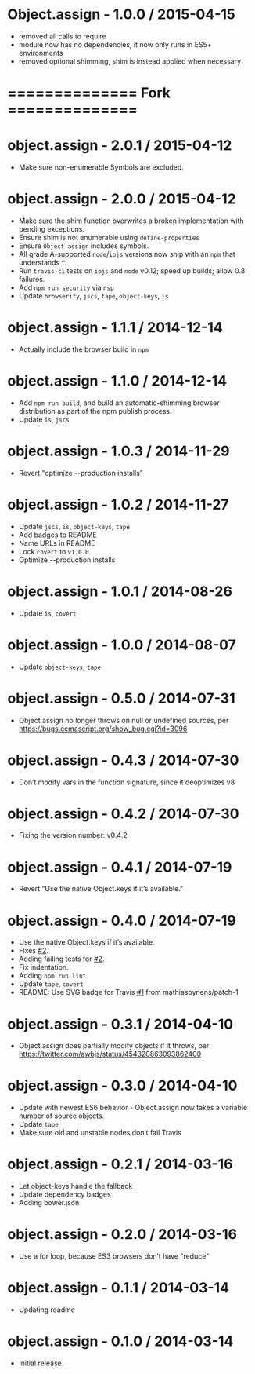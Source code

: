 Object.assign - 1.0.0 / 2015-04-15
==================================
  * removed all calls to require
  * module now has no dependencies, it now only runs in ES5+ environments
  * removed optional shimming, shim is instead applied when necessary


# ============== Fork ==============

object.assign - 2.0.1 / 2015-04-12
==================================
  * Make sure non-enumerable Symbols are excluded.

object.assign - 2.0.0 / 2015-04-12
==================================
  * Make sure the shim function overwrites a broken implementation with pending exceptions.
  * Ensure shim is not enumerable using `define-properties`
  * Ensure `Object.assign` includes symbols.
  * All grade A-supported `node`/`iojs` versions now ship with an `npm` that understands `^`.
  * Run `travis-ci` tests on `iojs` and `node` v0.12; speed up builds; allow 0.8 failures.
  * Add `npm run security` via `nsp`
  * Update `browserify`, `jscs`, `tape`, `object-keys`, `is`

object.assign - 1.1.1 / 2014-12-14
==================================
  * Actually include the browser build in `npm`

object.assign - 1.1.0 / 2014-12-14
==================================
  * Add `npm run build`, and build an automatic-shimming browser distribution as part of the npm publish process.
  * Update `is`, `jscs`

object.assign - 1.0.3 / 2014-11-29
==================================
  * Revert "optimize --production installs"

object.assign - 1.0.2 / 2014-11-27
==================================
  * Update `jscs`, `is`, `object-keys`, `tape`
  * Add badges to README
  * Name URLs in README
  * Lock `covert` to `v1.0.0`
  * Optimize --production installs

object.assign - 1.0.1 / 2014-08-26
==================================
  * Update `is`, `covert`

object.assign - 1.0.0 / 2014-08-07
==================================
  * Update `object-keys`, `tape`

object.assign - 0.5.0 / 2014-07-31
==================================
  * Object.assign no longer throws on null or undefined sources, per https://bugs.ecmascript.org/show_bug.cgi?id=3096

object.assign - 0.4.3 / 2014-07-30
==================================
  * Don’t modify vars in the function signature, since it deoptimizes v8

object.assign - 0.4.2 / 2014-07-30
==================================
  * Fixing the version number: v0.4.2

object.assign - 0.4.1 / 2014-07-19
==================================
  * Revert "Use the native Object.keys if it’s available."

object.assign - 0.4.0 / 2014-07-19
==================================
  * Use the native Object.keys if it’s available.
  * Fixes [#2](https://github.com/ljharb/object.assign/issues/2).
  * Adding failing tests for [#2](https://github.com/ljharb/object.assign/issues/2).
  * Fix indentation.
  * Adding `npm run lint`
  * Update `tape`, `covert`
  * README: Use SVG badge for Travis [#1](https://github.com/ljharb/object.assign/issues/1) from mathiasbynens/patch-1

object.assign - 0.3.1 / 2014-04-10
==================================
  * Object.assign does partially modify objects if it throws, per https://twitter.com/awbjs/status/454320863093862400

object.assign - 0.3.0 / 2014-04-10
==================================
  * Update with newest ES6 behavior - Object.assign now takes a variable number of source objects.
  * Update `tape`
  * Make sure old and unstable nodes don’t fail Travis

object.assign - 0.2.1 / 2014-03-16
==================================
  * Let object-keys handle the fallback
  * Update dependency badges
  * Adding bower.json

object.assign - 0.2.0 / 2014-03-16
==================================
  * Use a for loop, because ES3 browsers don’t have "reduce"

object.assign - 0.1.1 / 2014-03-14
==================================
  * Updating readme

object.assign - 0.1.0 / 2014-03-14
==================================
  * Initial release.

